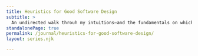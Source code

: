 ```yaml
---
title: Heuristics for Good Software Design
subtitle: >
  An undirected walk throuh my intuitions—and the fundamentals on which they are founded.
standalonePage: true
permalink: /journal/heuristics-for-good-software-design/
layout: series.njk

---
```

